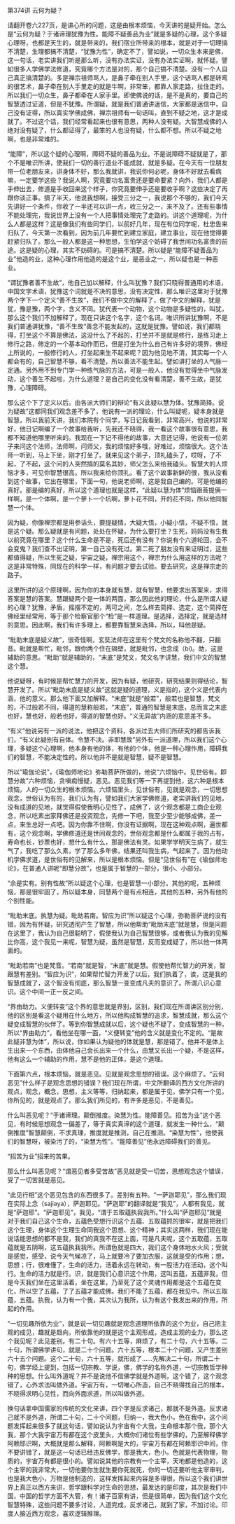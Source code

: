 第374讲 云何为疑？

请翻开卷六227页，是讲心所的问题，这是由根本烦恼，今天讲的是疑开始。怎么是“云何为疑？于诸谛理犹豫为性。能障不疑善品为业”就是多疑的心理，这个多疑心理呀，也都是天生的，就是带来的，我们宿业所带来的根本，就是对于一切理搞不清楚，生理都搞不清楚，“犹豫为性”，确定不了，譬如说，一切众生本来是佛，这一句话，老实讲我们听是那么听，没有办法实证，没有办法实证啊，就怀疑。譬如很多人学佛学法修道，究竟哪个方法是对的，那个自己搞不清楚。没有一个人自己真正搞清楚的。多是禅宗祖师骂人，是鼻子牵在别人手里，这个话骂人都是转弯的很艺术，鼻子牵在别人手里走的就是牛啊，非常笨，都靠人家走路，拉住走的。所以我们一切众生，鼻子都牵在人家手里。即使佛说的话，是不是真的，要自己的智慧透过证道，但是不犹豫。所谓疑，就是我们普通讲迷信，大家都是迷信中，自己没有证得，所以真实学佛成佛，禅宗祖师有一句话叫，直到不疑之地，这才是成就了。不过这个话，我们经常看起来也很有意思，两种人没有疑。大智慧成佛的人绝对没有疑了，什么都证得了，最笨的人也没有疑，什么都不想。所以不疑之地啊，也是非常难的。

“能障”，所以这个疑的心理啊，障碍不疑的善品为业。不是说障碍不疑就是了，那个不是唯识所讲，使我们一切的善行道业不能成就，就是多疑。在今天有一位朋友带一位老朋友来，讲身体不好，那么我就讲，我说你何必呢，身体不好就去看病嘛，一定要学这些？我说人啊，究竟要功名富贵还是要命要紧？向外，我们人都是手伸出去，修道是手收回来这个样子，你究竟要伸手还是要收手啊？这些决定了再跟你谈正事。搞了半天，他说我想啊，接受三分之一，我说那个不够的，我们今天先讲好一个条件，你收了一半还可以讲一点，收三分之一，来不及了。还有些事情不能处理完，我说世界上没有一个人把事情处理完了走路的。讲这个道理呢，为什么人都是这样？这是像我们有些同学们，以前好几年，现在有位同学呢，杜忠告来归队了，今天第一次看到，因为前几年要忙到建立家庭，建立事业，现在他觉得要赶紧归队了。那么一般人都是这一种思想，生怕学这个妨碍了我世间功名富贵的前途。这是疑的心理，其实不妨碍的。可是搞不清楚。所以疑是“能障不疑善品为业”他造的业，这种心理作用他造的是这个业，是恶业之一，所以疑也是一种恶业。

“谓犹豫者善不生故”，他自己加以解释，什么叫犹豫？我们只晓得普通用的术语，中国文字术语，犹豫这个词就是不决的意思，没有决定性，那么唯识这里对于犹豫两个字下一个定义“善不生故”，我们不做中文的解释了，做了中文的解释，犹是犹，豫是豫，两个字，含义不同。犹代表一个动物，这个动物是多疑性的，叫犹，那么这个我们不加解释了。现在只讲这个名字，这个名词。唯识所讲犹豫啊，不是我们普通讲犹豫，“善不生故”善念不能发起的，这就是犹豫。譬如说，我们都晓得，打坐这个不算是佛法，这没什么了不起的，打坐并不是就是修行，是练习走上修行之路，修定的一个基本动作而已，但是打坐为什么自己有许多好的境界，佛经上所说的，一般修行的人，打坐起来生不起来呢？因为他见地不清，其实每一个人都会有的，自己智慧不够，看不清楚，所以善法不能生起。譬如讲打坐的人气脉一定通。另外用不到专门学一种练气脉的方法，可是一般人，他没有觉得坐中气脉发动，这个善生不起啦，为什么道理？是自己的变化没有看清楚，善不生故，是犹豫，心理障碍。

那么这个下了定义以后。由各派大师们的辩论“有义此疑以慧为体。犹豫简择。说为疑故”这都同我们观念差不多了，他说有一派的理论，什么叫疑呢，疑本身就是智慧，所以我前天讲，我们本院有个同学，写日记我看到，非常高兴，他说的非常好，他日记啊编了一个故事给我听，先我还不晓得，我一看这个故事很有意思，我都不知道他哪里听来的。我现在一下记不得他的故事，大意还记得，他说有一位弟子来问这个法师，法师啊，问师父，我的烦恼好多哦，好难过，烦恼很大。这个法师一听到，马上下坐，刚才打坐了。就来见这个弟子，顶礼磕头了，哎呀，了不起，了不起，这个问的人突然搞的莫名其妙，师父怎么来给我磕头。智慧大的人烦恼才多，可见你智慧很高。所以我来给你顶礼。看了这个故事新鲜的很，我从没看到这个故事，它出在哪里，下面一句，他说老师啊，这是我自己编的。可是他编的真好。那是编的真好，所以这个道理也就是这样，“此疑以慧为体”烦恼跟菩提俩一样啊，是一个体啊，是一个萝卜一个坑啊，萝卜花不同，开的花不同，所以他同智慧一个体。

因为疑，你像禅宗都是用参话头，要提疑情，大疑大悟，小疑小悟，不疑不悟，就是这个疑。那么疑就是有问题，处处在怀疑，为什么要打坐？生死，妈妈没有生我以前究竟在哪里？这个什么生命是不是，死后还有没有？你说有个六道轮回，会不会变鬼？我们查不出证明，第一自己没有死过。第二死了朋友没有来证明过，这些都值得疑，所以生死之疑，宇宙之疑，禅宗用这个，禅宗为什么用这样的方法呢？这是非常特殊，同现在的科学一样，有问题才要去试验。要去研究，这是禅宗走的路子。

这里所讲的这个原理啊，因为你的本身就有慧，就有智慧，他要求出答案来，求得答案是慧的答案。慧跟疑两个是一体的两面，那么因此他的理论，什么是所谓人疑的心理？犹豫，矛盾，摇摆不定的，两可之间，怎么样去简择、选定，这个简择在佛经里经常用，等于那个检察官那个“检”是一样道理。是选择，选择定，就是选材的意思。因此啊，我们有许多理上，都要靠智慧来选择，所以，叫他是疑。

“毗助末底是疑义故”，很奇怪啊，玄奘法师在这里有个梵文的名称他不翻，只翻音。毗就是帮忙，毗邻，跟你两个住在隔壁，就是毗邻，也念成（bi)。助，这是辅助的意思。“毗助”就是辅助的，“末底”是梵文，梵文名字讲慧，我们中文的智慧这个慧。

他说疑呀，有时候是帮忙慧力的开发，因为有疑，他研究，研究结果则得结论，智慧开发了。所以“毗助末底是疑义故”这就是疑的道理，义是指的，这个义是代表内涵，他的意义。那么他下面又加解释。“末底”就是“般若”，般若也是智慧，梵文的，不过般若不同，得道的慧称般若，“末底”，普通的智慧是末底，总而言之末底也好，慧也好，般若也好，得道的智慧也好。“义无异故”内涵的意思差不多。

“有义”他说另有一派的说法，他把这个资料，各派过去大师们所研究的都告诉我们，“有义此疑别有自体。令慧不决。非即慧故”另外有一派道理，所以我们这个心理，多疑这个心理啊，他本身有他的体，有他的个体，他是一种心理作用，障碍我们的智慧，不能决定性的。所以他并不是就是智慧，疑不是智慧。

所以“瑜伽论说”，《瑜伽师地论》弥勒菩萨所做的，他说“六烦恼中。见世俗有。即慧分故”六种烦恼，贪嗔痴慢疑，恶见。恶见我们等一下再提到他，这六种是根本烦恼，人的一切众生的根本烦恼。六烦恼里头，见世俗有，见就是观念，一切思想观念，世俗认为有的，我们认为有，譬如我们大家学佛修道，老实讲我们的见地，没有成道的见地，就觉得假使我明心见性了，成佛了，这个观念都是工商企业观念，所以吃素出家拜佛还是投资观念，先修一下吧，我至少至少能够成佛，差一点，来生总好一点吧。因为你靠不住啊，你没有证据啊，现在这种观点啊，遍世都有，这个观念啊，学佛修道还是世间观念的，世俗观念都是什么都属于我的占有，寿命也长，钞票也好，想什么有什么，那是佛法有灵。如果学学明天生病了，就生气了，我吃了那么久素，学了那么多年佛，结果还叫我生病，气起来了。因为他动机学佛求道，是世俗有的见解来，所以是根本烦恼。但是“见世俗有”在《瑜伽师地论》，在普通人讲呢“即慧分故”，也是属于智慧的一部分，很小、小部分。

“余是实有。别有性故”所以疑这个心理，也是智慧一小部分。其他的呢，五种烦恼，那是很牢固了，所以疑本身，同慧两个是有点相连，其他的五种，另外有他的个别性能。

“毗助末底。执慧为疑。毗助若南。智应为识”所以疑这个心理，弥勒菩萨说的没有错，因为有怀疑，研究透彻产生了智慧，所以他帮助“毗助末底”就是慧，但是问题在这里了，我认为自己很聪明了，假使我认为自己智慧很够，或者我认为我的见解比你高，这个我见一来呢，智慧为疑，虽然是智慧，反而变成疑了，所以他一体两面的。

“毗助若南”也是梵音。“若南”就是智，“末底”就是慧。假使他帮忙智力的开发，智跟慧有差别。“智应为识”，如果帮忙智力开发了以后，我们执着了，诶，这是我的智慧成就了，这个智没有彻底，那么智慧一变变成凡夫的意识了。所谓八识心意识。这个中间一正一反之间。

“界由助力。义便转变”这个界的意思就是界别，区别，我们现在所谓讲区别分别，他的区别是看这个疑用在什么地方，所以他构成智慧的追求，智慧成就，那么这个疑变成智慧的伙伴了。等到你智慧成就以后，这个疑也不疑了，变成智慧的一种，所以“界由助力”，看他坐在哪一面，“义便转变”他的含义就是变化不定的。“是故此疑非慧为体”，所以说，你如果认为疑他的体就是慧，那是错了。他并不是体上生出来一个东西，由体他自己会长出来一个什么，由慧又长出一个疑，不是这样，他有这么一个辅助的作用，慧不是他的正体，是这个道理。

下面第六点，根本烦恼，就是恶见。见就是观念思想的错误。这个麻烦了。“云何恶见”什么样子是观念思想的错误？我们现在所谓，中文所翻译的西方文化所讲的观点，观念，概念，思想，主义等等，归纳起来，都是属于见，佛学只有一个见，你所见的，就是观点了。那么我们所见的，有许多是恶见，不是善见。

什么叫恶见呢？“于诸谛理。颠倒推度。染慧为性。能障善见。招苦为业”这个恶见，有时候思想观念一偏差了，等于真实真谛的这个道理，就发生一种什么，“颠倒推度”智慧颠倒，不求真理，推度就是推测，自己在推测。“染慧为性”，他使我们的智慧呀，被染污了的，“染慧为性”。“能障善见”他永远障碍我们的善见。

“招苦为业”招来的苦果。

那么什么叫恶见呢？“谓恶见者多受苦故”恶见就是受一切苦，思想观念这个错误，受了一切苦就是恶见。

“此见行相”这个恶见包含的东西很多了。差别有五种。“一萨迦耶见”，那么我们现在实际上念（sajiaya），萨迦耶见。“萨迦耶”的翻译就是“我见”，人都有我见，就是“萨迦耶”。“萨迦耶见”，我见，“谓于五取蕴执我我所。”什么叫“萨迦耶见”就是对于我们自己这个生命，五蕴色受想行识这个五蕴、五取蕴抓的很牢，就是把我们这个生理，身体这个生理生命同我这个思想、这个精神；其实这两样，我们现在能说话能思想的都不是我，我们的真我不在这上面，可是凡夫呢，这个五取蕴，五取蕴就是五阴啊，这五蕴执我我所。所谓色就是四大，我们这个身体地水火风；受就是感觉，感受，说今天气候凉了，马上就要冷了要加衣服，这就是受的作用；想，思想；行，很难懂了，生命的活力，活着永远在转动，有一股活力在活动，这个叫行。生命的活力就是行。识，就是我们心意识这个作用，这叫五蕴，五蕴非我，但是今天我们坐在这里活着，坐在这里，乃至死了这个灵魂作用都是这个五蕴在变化，所以空了五蕴，了了五蕴才能成佛。我们不能了五蕴，都在我见中。所以五取蕴，五蕴。执我，认为有一个我，其次认为我所，认为有这个我发出来的作用，所起的作用。

“一切见趣所依为业”，就是说一切见趣就是观念道理所依靠的这个为业，自己把主观的成见，趣就是趋向，所依靠他的就是这个主观形成，造成主观的业力，那么这个我见呢？此见差别。有二十句。有六十五等，麻烦了，有二十句，六十五等。二十句，所谓佛学讲句，就是二十个问题。六十五等，根本二十个问题，又产生差别六十五个问题。这个二十句，六十五等，就形成了……先解决二十句，所谓二十句，佛学经上提到，包括一切宗教、学说，佛，佛学的名称外道，一切宗教哲学种种的思想。什么叫外道呢？并不是说他不信佛学就是外道啊，这个错了，这个观念错了，心外求法叫做外道。宇宙万有，一切唯心所造，自己不晓得找自己的根本，不晓得求明心见性，而向外面求道，所以叫做外道。

换句话拿中国儒家的传统的文化来讲，四个字是反求诸己，那就不是外道。反求诸己就不是外道，所谓二十句，二十个问题，归纳一，我大色小，色在我中，这个问题发挥起来很多了就这句话，譬如说认为宇宙有个大我，生命根本那个我，那个大我，那个大我宇宙万有都在这个皮里头，大概你们诸位有些学佛的，乃至解释佛学阿赖耶识啊，大概就是那么解释，阿赖啊是大的，宇宙万有都在阿赖耶识中间，你不要讲错了，就是这一句话已经违反佛学，那是我大，色小。色就是代表物理，物质的，宇宙万有都是很小的。譬如说其他的宗教有一个主宰，天地都是他造的，这个主宰的我非常大，一切他要你生就生要你死就死，你的一切还要听他主宰审判，也是我大色小，万物是他制造的，这样发挥起来内容是多得很，所以这个我们讲世界上真正以西方来讲，哲学跟科学对生命的思想，最发达的是印度，其次是我们中国，中国的哲学方面不大管，有！诸子百家有讲，但是很简单，因为我们这个文化智慧特殊，这些问题不要多讨论，人道完成，反求诸己，就到了家，不加讨论。印度人接近西方观念，喜欢逻辑推理。


